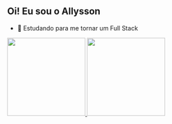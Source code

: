 ## Oi! Eu sou o Allysson

- 🌱 Estudando para me tornar um Full Stack

<div>
  <a href="https://github.com/Allysson1">
    <img height="180em" src="https://github-readme-stats.vercel.app/api?username=Allysson1&theme=dracula&show_icons=true">
    <img height="180em" src="https://github-readme-stats.vercel.app/api/top-langs/?username=Allysson1&layout=compact&theme=dracula&show">
  </div>

<!--

Here are some ideas to get you started:

- 🔭 I’m currently working on ...
- 🌱 I’m currently learning ...
- 👯 I’m looking to collaborate on ...
- 🤔 I’m looking for help with ...
- 💬 Ask me about ...
- 📫 How to reach me: ...
- 😄 Pronouns: ...
- ⚡ Fun fact: ...
-->
